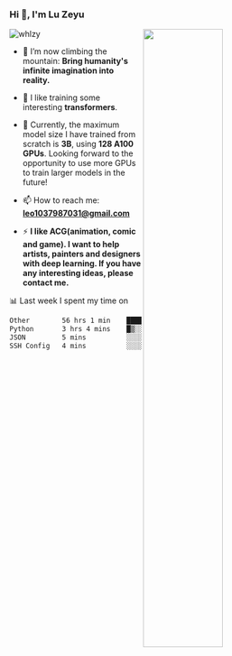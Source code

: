 ### Hi 👋, I'm Lu Zeyu

<img src="https://komarev.com/ghpvc/?username=whlzy&label=Profile%20views&color=0e75b6&style=flat" alt="whlzy" />
<img align="right" width="53%" src="https://github-readme-stats.vercel.app/api?username=whlzy&show_icons=true">

- 🔭 I’m now climbing the mountain: **Bring humanity's infinite imagination into reality.**

- 🌄 I like training some interesting **transformers**.

- 🌠 Currently, the maximum model size I have trained from scratch is **3B**, using **128 A100 GPUs**. Looking forward to the opportunity to use more GPUs to train larger models in the future!

- 📫 How to reach me: **leo1037987031@gmail.com**

- ⚡ **I like ACG(animation, comic and game). I want to help artists, painters and designers with deep learning. If you have any interesting ideas, please contact me.**

📊 Last week I spent my time on

<!--START_SECTION:waka-->

```txt
Other        56 hrs 1 min    ███████████████████████▓░   94.53 %
Python       3 hrs 4 mins    █▒░░░░░░░░░░░░░░░░░░░░░░░   05.19 %
JSON         5 mins          ░░░░░░░░░░░░░░░░░░░░░░░░░   00.15 %
SSH Config   4 mins          ░░░░░░░░░░░░░░░░░░░░░░░░░   00.13 %
```

<!--END_SECTION:waka-->

